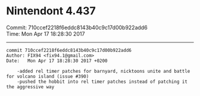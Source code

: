 # Nintendont 4.437
Commit: 710ccef2218f6eddc8143b40c9c17d00b922add6  
Time: Mon Apr 17 18:28:30 2017   

-----

```
commit 710ccef2218f6eddc8143b40c9c17d00b922add6
Author: FIX94 <fix94.1@gmail.com>
Date:   Mon Apr 17 18:28:30 2017 +0200

    -added rel timer patches for barnyard, nicktoons unite and battle for volcano island (issue #390)
    -pushed the hobbit into rel timer patches instead of patching it the aggressive way
```
